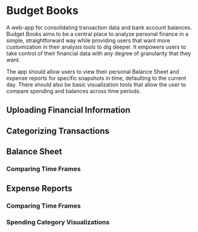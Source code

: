 # Budget Books

A web-app for consolidating transaction data and bank account balances. Budget Books aims to be a central place to analyze personal finance in a simple, straightforward way while providing users that want more customization in their analysis tools to dig deeper. It empowers users to take control of their financial data with any degree of granularity that they want.

The app should allow users to view their personal Balance Sheet and expense reports for specific snapshots in time, defaulting to the current day. There should also be basic visualization tools that allow the user to compare spending and balances across time periods.

## Uploading Financial Information

## Categorizing Transactions

## Balance Sheet

### Comparing Time Frames

## Expense Reports

### Comparing Time Frames

### Spending Category Visualizations
